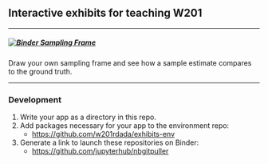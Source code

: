 ## Interactive exhibits for teaching W201

_____ 

##### [![Binder](http://mybinder.org/badge_logo.svg) Sampling Frame](https://mybinder.org/v2/gh/w201rdada/exhibits-env/master?urlpath=git-pull%3Frepo%3Dhttps%253A%252F%252Fgithub.com%252Fw201rdada%252Fexhibits%26urlpath%3Dshiny%252Fexhibits%252Fsampling-frame%252F%26branch%3Dmaster)
Draw your own sampling frame and see how a sample estimate compares to the ground truth.

_____ 

### Development


1. Write  your app as a directory in this repo.
1. Add packages necessary for your app to the environment repo:
	- https://github.com/w201rdada/exhibits-env
1. Generate a link to launch these repositories on Binder:
	- https://github.com/jupyterhub/nbgitpuller

